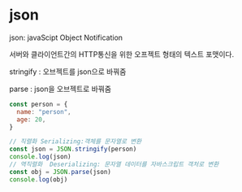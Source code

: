 # json

json: javaScipt Object Notification

서버와 클라이언트간의 HTTP통신을 위한 오프젝트 형태의 텍스트 포맷이다.

stringify : 오브젝트를 json으로 바꿔줌

parse : json을 오브젝트로 바꿔줌

```js
const person = {
  name: "person",
  age: 20,
}

// 직렬화 Serializing:객체를 문자열로 변환
const json = JSON.stringify(person)
console.log(json)
// 역직렬화  Deserializing: 문자열 데이터를 자바스크립트 객처로 변환
const obj = JSON.parse(json)
console.log(obj)
```
